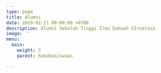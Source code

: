 ```yaml
---
type: page
title: Alumni
date: 2019-02-21 00:00:00 +0700
description: Alumni Sekolah Tinggi Ilmu Dakwah SIrnarasa
image: ''
menu:
  main:
    weight: 3
    parent: Kemahasiswaan

---
```

